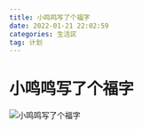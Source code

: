 ```yaml
---
title: 小鸣鸣写了个福字
date: 2022-01-21 22:02:59
categories: 生活区
tag: 计划
---
```


# 小鸣鸣写了个福字

![小鸣鸣写了个福字](https://s4.ax1x.com/2022/01/21/7WeDgA.jpg)